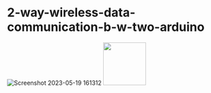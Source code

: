 # 2-way-wireless-data-communication-b-w-two-arduino

![Screenshot 2023-05-19 161312](https://github.com/adithyahk46/2-way-wireless-data-communication-b-w-two-arduino/assets/113534275/2532e707-80b0-489c-9968-906b40e78b0e)
<img src="https://github.com/adithyahk46/2-way-wireless-data-communication-b-w-two-arduino/assets/113534275/2532e707-80b0-489c-9968-906b40e78b0e" width="100" height="100">
